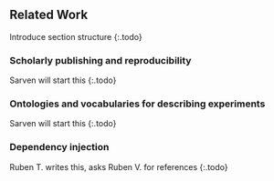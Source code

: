 ## Related Work
Introduce section structure
{:.todo}

### Scholarly publishing and reproducibility
Sarven will start this
{:.todo}

### Ontologies and vocabularies for describing experiments
Sarven will start this
{:.todo}

### Dependency injection
Ruben T. writes this, asks Ruben V. for references
{:.todo}
